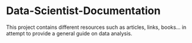 # Data-Scientist-Documentation
This project contains different resources such as articles, links, books... in attempt to provide a general guide on data analysis.
